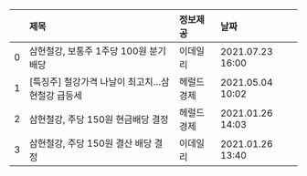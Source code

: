 |    | 제목                                            | 정보제공   | 날짜             |
|---:|:------------------------------------------------|:-----------|:-----------------|
|  0 | 삼현철강, 보통주 1주당 100원 분기배당           | 이데일리   | 2021.07.23 16:00 |
|  1 | [특징주] 철강가격 나날이 최고치…삼현철강 급등세 | 헤럴드경제 | 2021.05.04 10:02 |
|  2 | 삼현철강, 주당 150원 현금배당 결정              | 헤럴드경제 | 2021.01.26 14:03 |
|  3 | 삼현철강, 주당 150원 결산 배당 결정             | 이데일리   | 2021.01.26 13:40 |